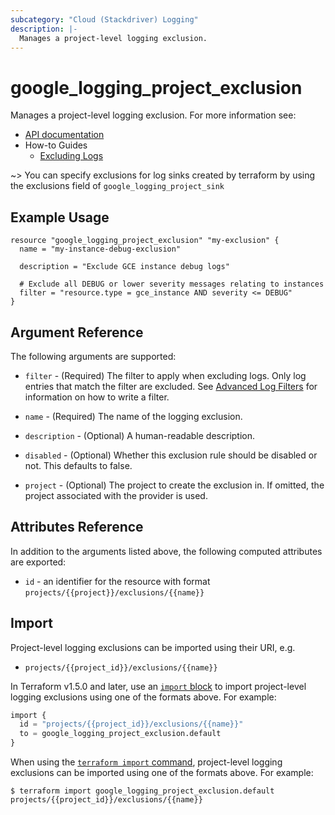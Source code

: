 ```yaml
---
subcategory: "Cloud (Stackdriver) Logging"
description: |-
  Manages a project-level logging exclusion.
---
```


# google_logging_project_exclusion

Manages a project-level logging exclusion. For more information see:

* [API documentation](https://cloud.google.com/logging/docs/reference/v2/rest/v2/projects.exclusions)
* How-to Guides
    * [Excluding Logs](https://cloud.google.com/logging/docs/exclusions)

~> You can specify exclusions for log sinks created by terraform by using the exclusions field of `google_logging_project_sink`

## Example Usage

```hcl
resource "google_logging_project_exclusion" "my-exclusion" {
  name = "my-instance-debug-exclusion"

  description = "Exclude GCE instance debug logs"

  # Exclude all DEBUG or lower severity messages relating to instances
  filter = "resource.type = gce_instance AND severity <= DEBUG"
}
```

## Argument Reference

The following arguments are supported:

* `filter` - (Required) The filter to apply when excluding logs. Only log entries that match the filter are excluded.
    See [Advanced Log Filters](https://cloud.google.com/logging/docs/view/advanced-filters) for information on how to
    write a filter.

* `name` - (Required) The name of the logging exclusion.

* `description` - (Optional) A human-readable description.

* `disabled` - (Optional) Whether this exclusion rule should be disabled or not. This defaults to
    false.

* `project` - (Optional) The project to create the exclusion in. If omitted, the project associated with the provider is
    used.

## Attributes Reference

In addition to the arguments listed above, the following computed attributes are exported:

* `id` - an identifier for the resource with format `projects/{{project}}/exclusions/{{name}}`

## Import

Project-level logging exclusions can be imported using their URI, e.g.

* `projects/{{project_id}}/exclusions/{{name}}`

In Terraform v1.5.0 and later, use an [`import` block](https://developer.hashicorp.com/terraform/language/import) to import project-level logging exclusions using one of the formats above. For example:

```tf
import {
  id = "projects/{{project_id}}/exclusions/{{name}}"
  to = google_logging_project_exclusion.default
}
```

When using the [`terraform import` command](https://developer.hashicorp.com/terraform/cli/commands/import), project-level logging exclusions can be imported using one of the formats above. For example:

```
$ terraform import google_logging_project_exclusion.default projects/{{project_id}}/exclusions/{{name}}
```
